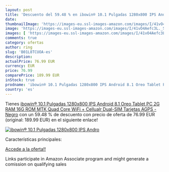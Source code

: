```yaml
---
layout: post
title: 'Descuento del 59.48 % en ibowin® 10.1 Pulgadas 1280x800 IPS Andro'
date: 
thumbnailImage: 'https://images-eu.ssl-images-amazon.com/images/I/41vO4Aefc3L._SL200_.jpg'
image: 'https://images-eu.ssl-images-amazon.com/images/I/41vO4Aefc3L._SL200_.jpg'
images: [ 'https://images-eu.ssl-images-amazon.com/images/I/41vO4Aefc3L._SL200_.jpg' ]
comments: true
category: ofertas
author: ring
slug: 'B01L8TCUOA-es'
description:
actualPrice: 76.99 EUR
currency: EUR
price: 76.99
comparePrice: 189.99 EUR
inStock: true
prodname: 'ibowin® 10.1 Pulgadas 1280x800 IPS Android 8.1 Oreo Tablet PC 2G RAM 16G ROM  MTK Quad Core WiFi + Cellualr Dual-SIM Tarjetas AGPS - Negro'
country: 'es'
---
```


Tienes [ibowin® 10.1 Pulgadas 1280x800 IPS Android 8.1 Oreo Tablet PC 2G RAM 16G ROM  MTK Quad Core WiFi + Cellualr Dual-SIM Tarjetas AGPS - Negro](https://www.amazon.es/dp/B01L8TCUOA/?tag=tolees-21) con un 59.48 % de descuento con precio de oferta de 76.99 EUR (original: 189.99 EUR) en el siguiente enlace!

[![ibowin® 10.1 Pulgadas 1280x800 IPS Andro](https://images-eu.ssl-images-amazon.com/images/I/41vO4Aefc3L._SL200_.jpg)](https://www.amazon.es/dp/B01L8TCUOA/?tag=tolees-21)

Características principales:


[Accede a la oferta!!](https://www.amazon.es/dp/B01L8TCUOA/?tag=tolees-21)

Links participate in Amazon Associate program and might generate a comission on qualifying sales


